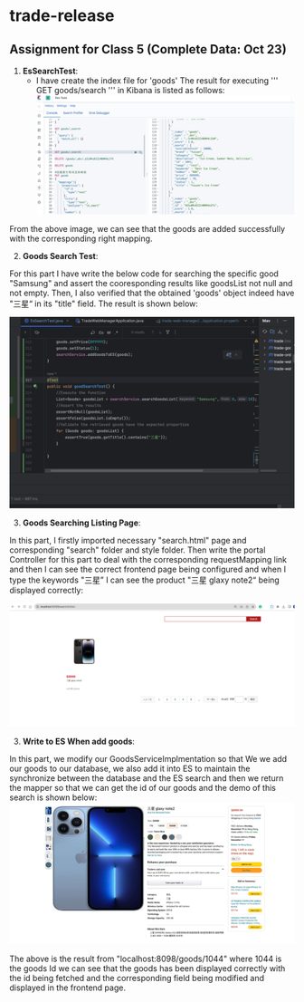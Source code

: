 # trade-release

## Assignment for Class 5 (Complete Data: Oct 23)

1. **EsSearchTest**:
   - I have create the index file for 'goods' 
  The result for executing 
  '''
  GET goods/search
  '''
  in Kibana is listed as follows:
  ![GoodsIndex](Images/GoodsIndex5.png) 

  From the above image, we can see that the goods are added successfully with the corresponding right mapping.


2.  **Goods Search Test**:

For this part I have write the below code for searching the specific good "Samsung" and assert the cooresponding results like goodsList not null and not empty. Then, I also verified that the obtained 'goods' object indeed have "三星“ in its "title" field. The result is shown below:

![GoodsSearchTest](Images/GoodsSearchTest5.png) 

     


3.  **Goods Searching Listing Page**:

In this part, I firstly imported necessary "search.html" page and corresponding "search" folder and style folder. Then write the portal Controller for this part to deal with the corresponding requestMapping link and then I can see the correct frontend page being configured and when I type the keywords "三星” I can see the product "三星 glaxy note2“ being displayed correctly:

![SearchAction](Images/SearchAction5.png)

3.  **Write to ES When add goods**:

In this part, we modify our GoodsServiceImplmentation so that We we add our goods to our database, we also add it into ES to maintain the synchronize between the database and the ES search and then we return the mapper so that we can get the id of our goods and the demo of this search is shown below:
![GoodsSearchPage5](Images/GoodsSearchPage5.png)

The above is the result from "localhost:8098/goods/1044" where 1044 is the goods Id we can see that the goods has been displayed correctly with the id being fetched and the corresponding field being modified and displayed in the frontend page. 